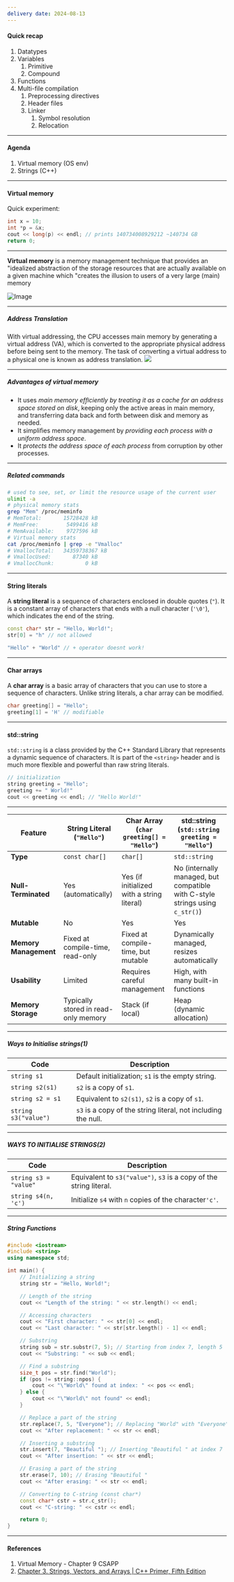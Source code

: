 ```yaml
---
delivery date: 2024-08-13
---
```

#### Quick recap

1. Datatypes
2. Variables
	1. Primitive
	2. Compound
3. Functions
4. Multi-file compilation
	1. Preprocessing directives
	2. Header files
	3. Linker
		1. Symbol resolution
		2. Relocation

---
#### Agenda
1. Virtual memory (OS env) 
2. Strings (C++)
---
#### Virtual memory
Quick experiment:
```cpp
int x = 10;
int *p = &x;
cout << long(p) << endl; // prints 140734008929212 ~140734 GB
return 0;
```
---
**Virtual memory** is a memory management technique that provides an "idealized abstraction of the storage resources that are actually available on a given machine which "creates the illusion to users of a very large (main) memory

![Image](images/virtual_memory.png)

---
##### Address Translation
With virtual addressing, the CPU accesses main memory by generating a virtual address (VA), which is converted to the appropriate physical address before being sent to the memory. The task of converting a virtual address to a physical
one is known as address translation.
![](images/address_translation.png)

---
##### Advantages of virtual memory
- It uses *main memory efﬁciently by treating it as a cache for an address space stored on disk*, keeping only the active areas in main memory, and transferring data back and forth between disk and memory as needed.
- It simpliﬁes memory management by *providing each process with a uniform address space*. 
- It *protects the address space of each process* from corruption by other processes.
---
##### Related commands
```bash
# used to see, set, or limit the resource usage of the current user
ulimit -a
# physical memory stats
grep "Mem" /proc/meminfo
# MemTotal:       15728428 kB
# MemFree:         5499416 kB
# MemAvailable:    9727596 kB
# Virtual memory stats
cat /proc/meminfo | grep -e "Vmalloc"
# VmallocTotal:   34359738367 kB
# VmallocUsed:       87340 kB
# VmallocChunk:          0 kB
```
---
#### String literals
A **string literal** is a sequence of characters enclosed in double quotes (`"`). It is a constant array of characters that ends with a null character (`'\0'`), which indicates the end of the string.

```cpp
const char* str = "Hello, World!";
str[0] = "h" // not allowed

"Hello" + "World" // + operator doesnt work!
```
---
#### Char arrays
A **char array** is a basic array of characters that you can use to store a sequence of characters. Unlike string literals, a char array can be modified.
```cpp
char greeting[] = "Hello";
greeting[1] = 'H' // modifiable

```
---
#### std::string
`std::string` is a class provided by the C++ Standard Library that represents a dynamic sequence of characters. It is part of the `<string>` header and is much more flexible and powerful than raw string literals.

```cpp
// initialization
string greeting = "Hello";
greeting += " World!"
cout << greeting << endl; // "Hello World!"
```

---

| **Feature**           | **String Literal** (`"Hello"`)       | **Char Array** (`char greeting[] = "Hello"`) | **std::string** (`std::string greeting = "Hello"`)                              |
| --------------------- | ------------------------------------ | -------------------------------------------- | ------------------------------------------------------------------------------- |
| **Type**              | `const char[]`                       | `char[]`                                     | `std::string`                                                                   |
| **Null-Terminated**   | Yes (automatically)                  | Yes (if initialized with a string literal)   | No (internally managed, but compatible with C-style strings using `c_str()`)    |
| **Mutable**           | No                                   | Yes                                          | Yes                                                                             |
| **Memory Management** | Fixed at compile-time, read-only     | Fixed at compile-time, but mutable           | Dynamically managed, resizes automatically                                      |
| **Usability**         | Limited                              | Requires careful management                  | High, with many built-in functions                                              |
| **Memory Storage**    | Typically stored in read-only memory | Stack (if local)                             | Heap (dynamic allocation)                                                       |

---
##### Ways to Initialise strings(1)

| Code                 | Description                                                   |
| -------------------- | ------------------------------------------------------------- |
| `string s1`          | Default initialization; `s1` is the empty string.             |
| `string s2(s1)`      | `s2` is a copy of `s1`.                                       |
| `string s2 = s1`     | Equivalent to `s2(s1)`, `s2` is a copy of `s1`.               |
| `string s3("value")` | `s3` is a copy of the string literal, not including the null. |

---
##### WAYS TO INITIALISE STRINGS(2)

| Code                  | Description                                                        |
| --------------------- | ------------------------------------------------------------------ |
| `string s3 = "value"` | Equivalent to `s3("value")`, `s3` is a copy of the string literal. |
| `string s4(n, 'c')`   | Initialize `s4` with `n` copies of the character`'c'`.             |

---
##### String Functions

```c++
#include <iostream>
#include <string>
using namespace std;

int main() {
    // Initializing a string
    string str = "Hello, World!";

    // Length of the string
    cout << "Length of the string: " << str.length() << endl;

    // Accessing characters
    cout << "First character: " << str[0] << endl;
    cout << "Last character: " << str[str.length() - 1] << endl;

    // Substring
    string sub = str.substr(7, 5); // Starting from index 7, length 5
    cout << "Substring: " << sub << endl;

    // Find a substring
    size_t pos = str.find("World");
    if (pos != string::npos) {
        cout << "\"World\" found at index: " << pos << endl;
    } else {
        cout << "\"World\" not found" << endl;
    }

    // Replace a part of the string
    str.replace(7, 5, "Everyone"); // Replacing "World" with "Everyone"
    cout << "After replacement: " << str << endl;

    // Inserting a substring
    str.insert(7, "Beautiful "); // Inserting "Beautiful " at index 7
    cout << "After insertion: " << str << endl;

    // Erasing a part of the string
    str.erase(7, 10); // Erasing "Beautiful "
    cout << "After erasing: " << str << endl;

    // Converting to C-string (const char*)
    const char* cstr = str.c_str();
    cout << "C-string: " << cstr << endl;

    return 0;
}

```
---

#### References
1. Virtual Memory - Chapter 9 CSAPP
2. [Chapter 3. Strings, Vectors, and Arrays | C++ Primer, Fifth Edition](https://cpp-primer.pages.dev/book/029-chapter_3._strings_vectors_and_arrays.html)
